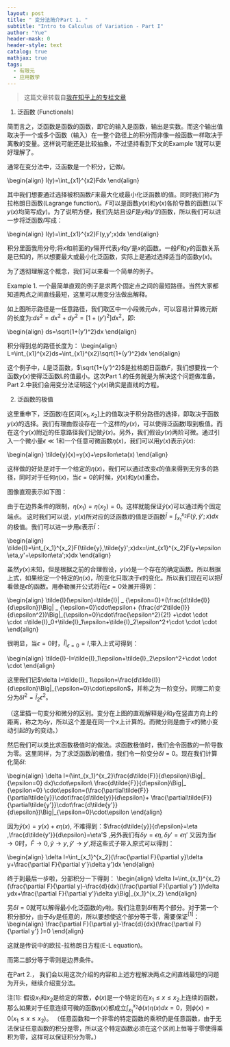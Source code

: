 ```yaml
---
layout: post
title: " 变分法简介Part 1. "
subtitle: "Intro to Calculus of Variation - Part I"
author: "Yue"
header-mask: 0
header-style: text
catalog: true
mathjax: true
tags:
  - 有限元
  - 应用数学
---
```


> 这篇文章转载自[我在知乎上的专栏文章](https://zhuanlan.zhihu.com/p/20718489)

1. 泛函数 (Functionals)

简而言之，泛函数是函数的函数，即它的输入是函数，输出是实数。而这个输出值取决于一个或多个函数（输入）在一整个路径上的积分而非像一般函数一样取决于离散的变量。这样说可能还是比较抽象，不过坚持看到下文的Example 1就可以更好理解了。

通常在变分法中，泛函数是一个积分，记做$I$。

\begin{align}
I(y)=\int_{x1}^{x2}Fdx 
\end{align}

其中我们想要通过选择被积函数$F$来最大化或最小化泛函数$I$的值。同时我们称$F$为拉格朗日函数(Lagrange function)。$F$可以是函数$y(x)$和$y(x)$各阶导数的函数(以下$y(x)$均简写成$y$)。为了说明方便，我们先姑且设$F$是$y$和$y'$的函数，所以我们可以进一步将泛函数$I$写成：

\begin{align}
I(y)=\int_{x1}^{x2}F(y,y';x)dx
\end{align}

积分里面我用分号;将$x$和前面的$y$隔开代表$y$和$y'$是$x$的函数。一般$F$和$y$的函数关系是已知的，所以想要最大或最小化泛函数，实际上是通过选择适当的函数$y(x)$。

为了透彻理解这个概念，我们可以来看一个简单的例子。

Example 1.
一个最简单直观的例子是求两个固定点之间的最短路径。当然大家都知道两点之间直线最短，这里可以用变分法做出解释。


如上图所示路径是一任意路径，我们取区中一小段微元$ds$，可以容易计算微元断的长度为:$ds^2=dx^2+dy^2=[1+(y')^2]dx^2$，即:

\begin{align}
ds=\sqrt{1+(y')^2}dx
\end{align}

积分得到总的路径长度为：
\begin{align}
L=\int_{x1}^{x2}ds=\int_{x1}^{x2}\sqrt{1+(y')^2}dx
\end{align}

这个例子中，$L$是泛函数，$\sqrt{1+(y')^2}$是拉格朗日函数$F$，我们想要找一个函数$y(x)$使得泛函数L的值最小。这次Part 1.的任务就是为解决这个问题做准备。Part 2.中我们会用变分法证明这个$y(x)$确实是直线的方程。

2. 泛函数的极值 

这里重申下，泛函数I在区间$[x_1,x_2]$上的值取决于积分路径的选择，即取决于函数$y(x)$的选择。我们有理由假设存在一个这样的$y(x)$，可以使得泛函数I取到极值。而在这个$y(x)$附近的任意路径我们记做$\tilde{y}(x)$。另外，我们假设$y(x)$两阶可微。通过引入一个微小量$\epsilon\ll 1$和一个任意可微函数$\eta(x)$，我们可以用$y(x)$表示$\tilde{y}(x)$:

\begin{align}
\tilde{y}(x)=y(x)+\epsilon\eta(x)
\end{align}

这样做的好处是对于一个给定的$\eta(x)$，我们可以通过改变$\epsilon$的值来得到无穷多的路径，同时对于任何$\eta(x)$，当$\epsilon=0$的时候，$\tilde{y}(x)$和$y(x)$重合。

图像直观表示如下图：


由于在边界条件的限制，$\eta(x_1)=\eta(x_2)=0$。这样就能保证$\tilde{y}(x)$可以通过两个固定端点。
这时我们可以说，$y(x)$所对应的泛函数$I$的值是泛函数$\tilde{I}=\int_{x_1}^{x_2}F(\tilde{y},\tilde{y}';x)dx$的极值。我们可以进一步用$\epsilon$表示$\tilde{I}$：

\begin{align}
\tilde{I}=\int_{x_1}^{x_2}F(\tilde{y},\tilde{y}';x)dx=\int_{x1}^{x_2}F(y+\epsilon\eta,y'+\epsilon\eta';x)dx
\end{align}

虽然$y(x)$未知，但是根据之前的合理假设，$y(x)$是一个存在的确定函数。所以根据上式，如果给定一个特定的$\eta(x)$，$\tilde{I}$的变化只取决于$\epsilon$的变化。所以我们现在可以把$\tilde{I}$看做是$\epsilon$的函数。用泰勒展开公式将$\tilde{I}$在$\epsilon=0$处展开得到：

\begin{align}
\tilde{I}(\epsilon)=\tilde{I}| _ {\epsilon=0}+(\frac{d\tilde{I}}{d\epsilon})\Big| _ {\epsilon=0}\cdot\epsilon+ (\frac{d^2\tilde{I}}{d\epsilon^2})\Big|_{\epsilon=0}\cdot\frac{\epsilon^2}{2!} +\cdot \cdot \cdot =\tilde{I}_0+\tilde{I}_1\epsilon+\tilde{I}_2\epsilon^2+\cdot \cdot \cdot 
\end{align}

很明显，当$\epsilon=0$时，$\tilde{I}|_{\epsilon=0}=I$,带入上式可得到：

\begin{align}
\tilde{I}-I=\tilde{I}_1\epsilon+\tilde{I}_2\epsilon^2+\cdot \cdot \cdot 
\end{align}

这里我们记$\delta I=\tilde{I}_ 1\epsilon=\frac{d\tilde{I}}{d\epsilon}\Big|_{\epsilon=0}\cdot\epsilon$，并称之为一阶变分。同理二阶变分为$\delta I^2=\tilde{I}_2\epsilon^2$。

（这里插一句变分和微分的区别。变分在上图的直观解释是$\tilde{y}$和$y$在竖直方向上的距离，称之为$\delta y$，所以这个差是在同一个$x$上计算的。而微分则是由于$x$的微小变动引起的$y$的变动。）

然后我们可以类比求函数极值时的做法。求函数极值时，我们会令函数的一阶导数为零。这里同样，为了求泛函数$\tilde{I}$的极值，我们令一阶变分$\delta I=0$。现在我们计算化简$\delta I$:

\begin{align}
\delta I=(\int_{x_1}^{x_2}\frac{d\tilde{F}}{d\epsilon}\Big|_ {\epsilon=0} dx)\cdot\epsilon\\
\frac{d\tilde{F}}{d\epsilon}\Big|_ {\epsilon=0} \cdot\epsilon=(\frac{\partial\tilde{F}}{\partial\tilde{y}}\cdot\frac{d\tilde{y}}{d\epsilon}+  \frac{\partial\tilde{F}}{\partial\tilde{y'}}\cdot\frac{d\tilde{y'}}{d\epsilon})\Big|_{\epsilon=0}\cdot\epsilon
\end{align}

因为$\tilde{y}(x)=y(x)+\epsilon\eta(x)$, 不难得到：$\frac{d\tilde{y}}{d\epsilon}=\eta ,\frac{d\tilde{y'}}{d\epsilon}=\eta'$ ,另外我们有$\delta y=\epsilon \eta,\delta y'=\epsilon\eta'$
又因为当$\epsilon\rightarrow 0$时，$\tilde{F}\rightarrow 0, \tilde{y}\rightarrow y,\tilde{y}'\rightarrow y'$,将这些式子带入原式可以得到：

\begin{align}
\delta I=\int_{x_1}^{x_2}(\frac{\partial F}{\partial y}\delta y+\frac{\partial F}{\partial y'}\delta y')dx 
\end{align}

终于到最后一步啦，分部积分一下得到：
\begin{align}
\delta I=\int_{x_1}^{x_2}(\frac{\partial F}{\partial y}-\frac{d}{dx}(\frac{\partial F}{\partial y'} ))\delta ydx+\frac{\partial F}{\partial y'}\delta y\Big|_{x_1}^{x_2}
\end{align}

另$\delta I=0$就可以解得最小化泛函数的$y$啦。我们注意到$\delta I$有两个部分。对于第一个积分部分，由于$\delta y$是任意的，所以要想使这个部分等于零，需要保证$^{[1]}$：
\begin{align}
\frac{\partial F}{\partial y}-\frac{d}{dx}(\frac{\partial F}{\partial y'} )=0
\end{align}

这就是传说中的欧拉-拉格朗日方程(E-L equation)。

而第二部分等于零则是边界条件。

在Part 2.， 我们会以用这次介绍的内容和上述方程解决两点之间直线最短的问题为开头，继续介绍变分法。

注[1]:
假设$x_1$和$x_2$是给定的常数，$\phi(x)$是一个特定的在$x_1\leq x\leq x_2$上连续的函数，那么如果对于任意连续可微的函数$\eta(x)$都成立$\int_{x_1}^{x_2}\phi(x)\eta(x)dx=0$，则$\phi(x)=0 (x_1\leq x\leq x_2)$。
（任意函数和一个非零的特定函数的乘积仍是任意函数，由于无法保证任意函数的积分是零，所以这个特定函数必须在这个区间上恒等于零使得乘积为零，这样可以保证积分为零。）
